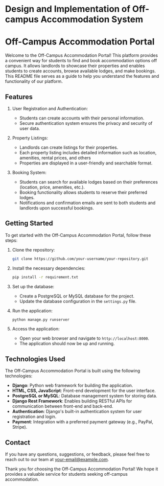 # Design and Implementation of Off-campus Accommodation System

# Off-Campus Accommodation Portal

Welcome to the Off-Campus Accommodation Portal! This platform provides a convenient way for students to find and book accommodation options off campus. It allows landlords to showcase their properties and enables students to create accounts, browse available lodges, and make bookings. This README file serves as a guide to help you understand the features and functionality of our platform.

## Features

1. User Registration and Authentication:
   - Students can create accounts with their personal information.
   - Secure authentication system ensures the privacy and security of user data.

2. Property Listings:
   - Landlords can create listings for their properties.
   - Each property listing includes detailed information such as location, amenities, rental prices, and others
   - Properties are displayed in a user-friendly and searchable format.

3. Booking System:
   - Students can search for available lodges based on their preferences (location, price, amenities, etc.).
   - Booking functionality allows students to reserve their preferred lodges.
   - Notifications and confirmation emails are sent to both students and landlords upon successful bookings.


## Getting Started

To get started with the Off-Campus Accommodation Portal, follow these steps:

1. Clone the repository:
   ```bash
   git clone https://github.com/your-username/your-repository.git
   ```

2. Install the necessary dependencies:
   ```bash
   pip install -r requirement.txt
   ```

3. Set up the database:
   - Create a PostgreSQL or MySQL database for the project.
   - Update the database configuration in the `settings.py` file.

4. Run the application:
   ```bash
   python manage.py runserver
   ```

5. Access the application:
   - Open your web browser and navigate to `http://localhost:8000`.
   - The application should now be up and running.

## Technologies Used

The Off-Campus Accommodation Portal is built using the following technologies:

- **Django**: Python web framework for building the application.
- **HTML, CSS, JavaScript**: Front-end development for the user interface.
- **PostgreSQL or MySQL**: Database management system for storing data.
- **Django Rest Framework**: Enables building RESTful APIs for communication between front-end and back-end.
- **Authentication**: Django's built-in authentication system for user registration and login.
- **Payment**: Integration with a preferred payment gateway (e.g., PayPal, Stripe).

## Contact

If you have any questions, suggestions, or feedback, please feel free to reach out to our team at [your-email@example.com](mailto:ehnne42@gmail.com).

Thank you for choosing the Off-Campus Accommodation Portal! We hope it provides a valuable service for students seeking off-campus accommodation.
